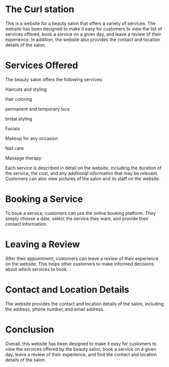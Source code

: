 # The Curl station
This is a website for a beauty salon that offers a variety of services. The website has been designed to make it easy for customers to view the list of services offered, book a service on a given day, and leave a review of their experience. In addition, the website also provides the contact and location details of the salon.

# Services Offered

The beauty salon offers the following services:

Haircuts and styling

Hair coloring

permanent and temporary locs

bridal styling

Facials

Makeup for any occasion

Nail care

Massage therapy

Each service is described in detail on the website, including the duration of the service, the cost, and any additional information that may be relevant. Customers can also view pictures of the salon and its staff on the website.

# Booking a Service

To book a service, customers can use the online booking platform. They simply  choose a date, select the service they want, and provide their contact information. 

# Leaving a Review

After their appointment, customers can leave a review of their experience on the website. This helps other customers to make informed decisions about which services to book.

# Contact and Location Details

The website provides the contact and location details of the salon, including the address, phone number, and email address. 

# Conclusion

Overall, this website has been designed to make it easy for customers to view the services offered by the beauty salon, book a service on a given day, leave a review of their experience, and find the contact and location details of the salon. 
